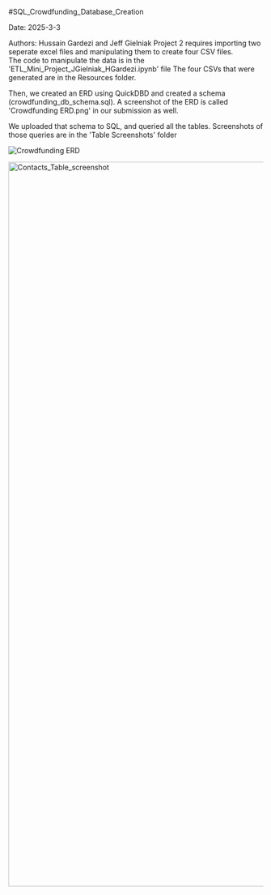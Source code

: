#SQL_Crowdfunding_Database_Creation

Date: 2025-3-3

Authors: Hussain Gardezi and Jeff Gielniak
Project 2 requires importing two seperate excel files and manipulating them to create four CSV files.  
The code to manipulate the data is in the 'ETL_Mini_Project_JGielniak_HGardezi.ipynb' file
The four CSVs that were generated are in the Resources folder.

Then, we created an ERD using QuickDBD and created a schema (crowdfunding_db_schema.sql).  A screenshot of the 
ERD is called 'Crowdfunding ERD.png' in our submission as well.

We uploaded that schema to SQL, and queried all the tables.  Screenshots of those queries are in the 'Table Screenshots' folder

![Crowdfunding ERD](https://github.com/user-attachments/assets/71df2f29-471b-4b05-9483-4ce9226ae3b2)

<img width="1430" alt="Contacts_Table_screenshot" src="https://github.com/user-attachments/assets/311be2b8-bccc-48cb-a729-4bd166de7b99" />
